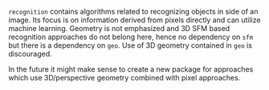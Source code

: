`recognition`  contains algorithms related to recognizing objects in side of an image. Its focus is on information
derived from pixels directly and can utilize machine learning. Geometry is not emphasized and 3D SFM based
recognition approaches do not belong here, hence no dependency on `sfm` but there is a dependency on `geo`.
Use of 3D geometry contained in `geo` is discouraged.

In the future it might make sense to create a new package for approaches which use 3D/perspective geometry combined
with pixel approaches.
